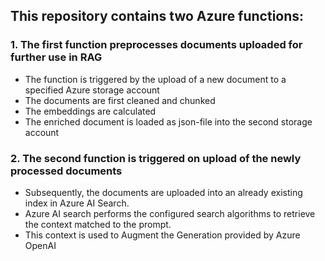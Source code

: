 ## This repository contains two Azure functions:

### 1. The first function preprocesses documents uploaded for further use in RAG
  - The function is triggered by the upload of a new document to a specified Azure storage account
  - The documents are first cleaned and chunked
  - The embeddings are calculated
  - The enriched document is loaded as json-file into the second storage account

 ### 2. The second function is triggered on upload of the newly processed documents
  - Subsequently, the documents are uploaded into an already existing index in Azure AI Search.
  - Azure AI search performs the configured search algorithms to retrieve the context matched to the prompt.
  - This context is used to Augment the Generation provided by Azure OpenAI 
